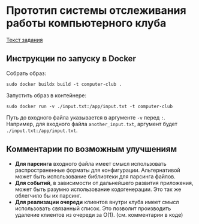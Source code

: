# Прототип системы отслеживания работы компьютерного клуба

[Текст задания](task.md)

## Инструкции по запуску в Docker


Собрать образ:

```shell
sudo docker buildx build -t computer-club .  
```

Запустить образ в контейнере:

```shell
sudo docker run -v ./input.txt:/app/input.txt -t computer-club
```

Путь до входного файла указывается в аргументе `-v` перед `:`.  
Например, для входного файла `another_input.txt`, аргумент будет `./input.txt:/app/input.txt`.

## Комментарии по возможным улучшениям

- __Для парсинга__ входного файла имеет смысл использовать распространенные форматы для конфигурации. Альтернативой может быть использование библиотеки для парсинга файлов.
- __Для событий__, в зависимости от дальнейшего развития приложения, может быть разумно использование кодогенерации. Это так же облегчило бы их парсинг.
- __Для реализации очереди__ клиентов внутри клуба имеет смысл использовать связанный список. Это позволит производить удаление клиентов из очереди за O(1). (см. комментарии в коде)

